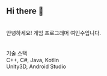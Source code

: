 ## Hi there 👋

<br>
안녕하세요! 게임 프로그래머 여인수입니다.
<br>
<br>
<br>
기술 스택
<br>
C++, C#, Java, Kotlin<br>
Unity3D, Android Studio


<!--
**insu57/insu57** is a ✨ _special_ ✨ repository because its `README.md` (this file) appears on your GitHub profile.

Here are some ideas to get you started:

- 🔭 I’m currently working on ...
- 🌱 I’m currently learning ...
- 👯 I’m looking to collaborate on ...
- 🤔 I’m looking for help with ...
- 💬 Ask me about ...
- 📫 How to reach me: ...
- 😄 Pronouns: ...
- ⚡ Fun fact: ...
-->
